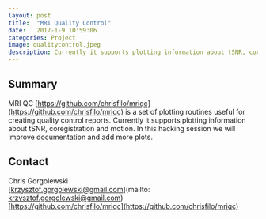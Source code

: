 ```yaml
---
layout: post
title:  "MRI Quality Control"
date:   2017-1-9 10:59:06
categories: Project
image: qualitycontrol.jpeg
description: Currently it supports plotting information about tSNR, coregistration and motion.
---
```

## Summary
MRI QC [https://github.com/chrisfilo/mriqc](https://github.com/chrisfilo/mriqc) is a set of plotting routines useful for creating quality control reports. Currently it supports plotting information about tSNR, coregistration and motion. In this hacking session we will improve documentation and add more plots.

## Contact  
Chris Gorgolewski  
[krzysztof.gorgolewski@gmail.com](mailto: krzysztof.gorgolewski@gmail.com)  
[https://github.com/chrisfilo/mriqc](https://github.com/chrisfilo/mriqc)  
